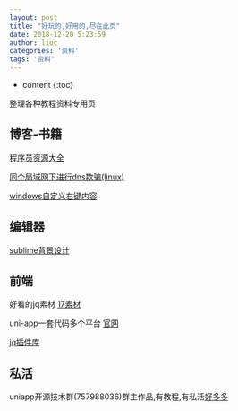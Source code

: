 ```yaml
---
layout: post
title: "好玩的,好用的,尽在此页"
date: 2018-12-20 5:23:59
author: liuc
categories: '资料'
tags: '资料' 
---
```


* content
{:toc}

整理各种教程资料专用页








## 博客-书籍

[程序员资源大全](https://blog.csdn.net/xishining/article/details/80851421)

[同个局域网下进行dns欺骗(linux)](https://blog.csdn.net/qq_42383069/article/details/84495607)

[windows自定义右键内容](https://blog.csdn.net/Sweeneyzuo/article/details/84704088)

## 编辑器

[sublime背景设计](http://tmtheme-editor.herokuapp.com/#!/editor/local/undefined)

## 前端

好看的jq素材 [17素材](http://www.17sucai.com/)

uni-app一套代码多个平台 [官网](https://uniapp.dcloud.io/)

[jq插件库](http://www.jq22.com/)

## 私活

uniapp开源技术群(757988036)群主作品,有教程,有私活[好多多](http://uniapp.red)